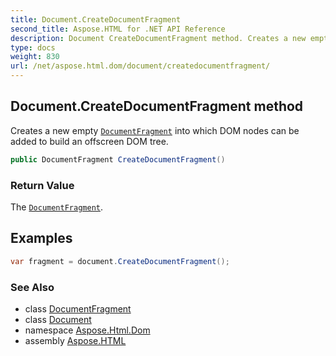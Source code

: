```yaml
---
title: Document.CreateDocumentFragment
second_title: Aspose.HTML for .NET API Reference
description: Document CreateDocumentFragment method. Creates a new empty DocumentFragment into which DOM nodes can be added to build an offscreen DOM tree
type: docs
weight: 830
url: /net/aspose.html.dom/document/createdocumentfragment/
---
```

## Document.CreateDocumentFragment method

Creates a new empty [`DocumentFragment`](../../documentfragment/) into which DOM nodes can be added to build an offscreen DOM tree.

```csharp
public DocumentFragment CreateDocumentFragment()
```

### Return Value

The [`DocumentFragment`](../../documentfragment/).

## Examples

```csharp
var fragment = document.CreateDocumentFragment();
```

### See Also

* class [DocumentFragment](../../documentfragment/)
* class [Document](../)
* namespace [Aspose.Html.Dom](../../../aspose.html.dom/)
* assembly [Aspose.HTML](../../../)
